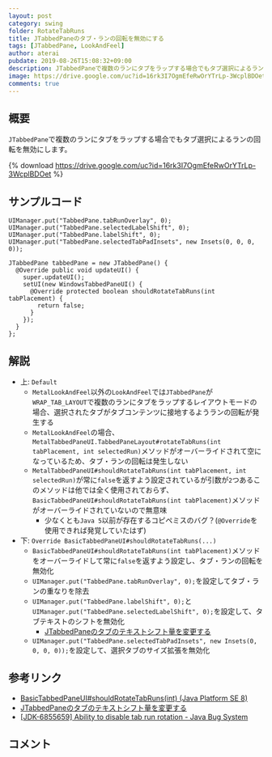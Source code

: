 ```yaml
---
layout: post
category: swing
folder: RotateTabRuns
title: JTabbedPaneのタブ・ランの回転を無効にする
tags: [JTabbedPane, LookAndFeel]
author: aterai
pubdate: 2019-08-26T15:08:32+09:00
description: JTabbedPaneで複数のランにタブをラップする場合でもタブ選択によるランの回転を無効にします。
image: https://drive.google.com/uc?id=16rk3I7OgmEfeRwOrYTrLp-3WcplBDOet
comments: true
---
```

## 概要
`JTabbedPane`で複数のランにタブをラップする場合でもタブ選択によるランの回転を無効にします。

{% download https://drive.google.com/uc?id=16rk3I7OgmEfeRwOrYTrLp-3WcplBDOet %}

## サンプルコード
<pre class="prettyprint"><code>UIManager.put("TabbedPane.tabRunOverlay", 0);
UIManager.put("TabbedPane.selectedLabelShift", 0);
UIManager.put("TabbedPane.labelShift", 0);
UIManager.put("TabbedPane.selectedTabPadInsets", new Insets(0, 0, 0, 0));

JTabbedPane tabbedPane = new JTabbedPane() {
  @Override public void updateUI() {
    super.updateUI();
    setUI(new WindowsTabbedPaneUI() {
      @Override protected boolean shouldRotateTabRuns(int tabPlacement) {
        return false;
      }
    });
  }
};
</code></pre>

## 解説
- 上: `Default`
    - `MetalLookAndFeel`以外の`LookAndFeel`では`JTabbedPane`が`WRAP_TAB_LAYOUT`で複数のランにタブをラップするレイアウトモードの場合、選択されたタブがタブコンテンツに接地するようランの回転が発生する
    - `MetalLookAndFeel`の場合、`MetalTabbedPaneUI.TabbedPaneLayout#rotateTabRuns(int tabPlacement, int selectedRun)`メソッドがオーバーライドされて空になっているため、タブ・ランの回転は発生しない
    - `MetalTabbedPaneUI#shouldRotateTabRuns(int tabPlacement, int selectedRun)`が常に`false`を返すよう設定されているが引数が`2`つあるこのメソッドは他では全く使用されておらず、`BasicTabbedPaneUI#shouldRotateTabRuns(int tabPlacement)`メソッドがオーバーライドされていないので無意味
        - 少なくとも`Java 5`以前が存在するコピペミスのバグ？(`@Override`を使用できれば発覚していたはず)
- 下: `Override BasicTabbedPaneUI#shouldRotateTabRuns(...)`
    - `BasicTabbedPaneUI#shouldRotateTabRuns(int tabPlacement)`メソッドをオーバーライドして常に`false`を返すよう設定し、タブ・ランの回転を無効化
    - `UIManager.put("TabbedPane.tabRunOverlay", 0);`を設定してタブ・ランの重なりを除去
    - `UIManager.put("TabbedPane.labelShift", 0);`と`UIManager.put("TabbedPane.selectedLabelShift", 0);`を設定して、タブテキストのシフトを無効化
        - [JTabbedPaneのタブのテキストシフト量を変更する](https://ateraimemo.com/Swing/TabbedPaneLabelShift.html)
    - `UIManager.put("TabbedPane.selectedTabPadInsets", new Insets(0, 0, 0, 0));`を設定して、選択タブのサイズ拡張を無効化

<!-- dummy comment line for breaking list -->

## 参考リンク
- [BasicTabbedPaneUI#shouldRotateTabRuns(int) (Java Platform SE 8)](https://docs.oracle.com/javase/jp/8/docs/api/javax/swing/plaf/basic/BasicTabbedPaneUI.html#shouldRotateTabRuns-int-)
- [JTabbedPaneのタブのテキストシフト量を変更する](https://ateraimemo.com/Swing/TabbedPaneLabelShift.html)
- [&#91;JDK-6855659&#93; Ability to disable tab run rotation - Java Bug System](https://bugs.openjdk.java.net/browse/JDK-6855659)

<!-- dummy comment line for breaking list -->

## コメント
